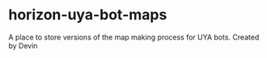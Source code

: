 # horizon-uya-bot-maps
A place to store versions of the map making process for UYA bots. Created by Devin
